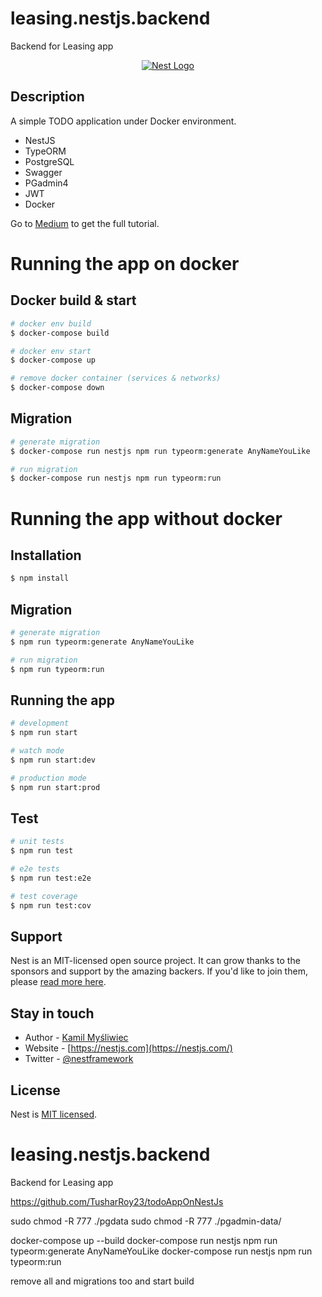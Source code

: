 # leasing.nestjs.backend
Backend for Leasing app
<p align="center">
  <a href="https://tushar-chy.medium.com/a-simple-todo-application-with-nestjs-typeorm-postgresql-swagger-pgadmin4-jwt-and-docker-caa2742a4295" target="_blank"> <img src="https://repository-images.githubusercontent.com/180571949/1816f680-a221-11ea-8ae0-8d90df8436bb" alt="Nest Logo" /></a>
</p>

## Description

A simple TODO application under Docker environment.
* NestJS
* TypeORM
* PostgreSQL
* Swagger
* PGadmin4
* JWT
* Docker

Go to [Medium](https://tushar-chy.medium.com/a-simple-todo-application-with-nestjs-typeorm-postgresql-swagger-pgadmin4-jwt-and-docker-caa2742a4295) to get the full tutorial.

# Running the app on docker
## Docker build & start

```bash
# docker env build
$ docker-compose build

# docker env start
$ docker-compose up

# remove docker container (services & networks)
$ docker-compose down
```
## Migration

```bash
# generate migration
$ docker-compose run nestjs npm run typeorm:generate AnyNameYouLike

# run migration
$ docker-compose run nestjs npm run typeorm:run
```

# Running the app without docker

## Installation

```bash
$ npm install
```
## Migration

```bash
# generate migration
$ npm run typeorm:generate AnyNameYouLike

# run migration
$ npm run typeorm:run
```

## Running the app

```bash
# development
$ npm run start

# watch mode
$ npm run start:dev

# production mode
$ npm run start:prod
```

## Test

```bash
# unit tests
$ npm run test

# e2e tests
$ npm run test:e2e

# test coverage
$ npm run test:cov
```

## Support

Nest is an MIT-licensed open source project. It can grow thanks to the sponsors and support by the amazing backers. If you'd like to join them, please [read more here](https://docs.nestjs.com/support).

## Stay in touch

- Author - [Kamil Myśliwiec](https://kamilmysliwiec.com)
- Website - [https://nestjs.com](https://nestjs.com/)
- Twitter - [@nestframework](https://twitter.com/nestframework)

## License

Nest is [MIT licensed](LICENSE).
# leasing.nestjs.backend
Backend for Leasing app

https://github.com/TusharRoy23/todoAppOnNestJs

sudo chmod -R 777 ./pgdata
sudo chmod -R 777 ./pgadmin-data/

docker-compose up --build
docker-compose run nestjs npm run typeorm:generate AnyNameYouLike
docker-compose run nestjs npm run typeorm:run

remove all and migrations too and start build
